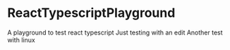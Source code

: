 # ReactTypescriptPlayground
A playground to test react typescript
Just testing with an edit
Another test with linux
